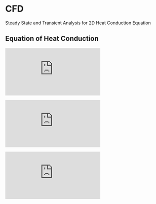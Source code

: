 # CFD
Steady State and Transient Analysis for 2D Heat Conduction Equation

## Equation of Heat Conduction
![equation](https://latex.codecogs.com/svg.latex?%5Cfrac%7B%5Cpartial%5E2%20T%7D%7B%5Cpartial%20x%5E2%7D%20&plus;%20%5Cfrac%7B%5Cpartial%5E2%20T%7D%7B%5Cpartial%20y%5E2%7D%20%3D%200)

![equation](https://latex.codecogs.com/gif.latex?%5Cfrac%7B%5Cpartial%5E2%20T%7D%7B%5Cpartial%20x%5E2%7D%20%3D%20%5Cfrac%7BT_%7B%28i%2Cj-1%29%7D-2T_%7B%28i%2Cj%29%7D&plus;T_%7B%28i&plus;1%2C%20j%29%7D%7D%7B%5CDelta%20x%5E%7B2%7D%7D)

![equation](https://latex.codecogs.com/gif.latex?%5Cfrac%7B%5Cpartial%5E2%20T%7D%7B%5Cpartial%20y%5E2%7D%20%3D%20%5Cfrac%7BT_%7B%28i%2Cj-1%29%7D-2T_%7B%28i%2Cj%29%7D&plus;T_%7B%28i%2C%20j&plus;1%29%7D%7D%7B%5CDelta%20y%5E%7B2%7D%7D)
